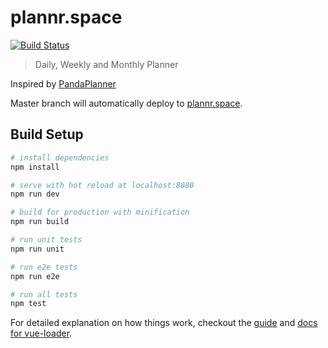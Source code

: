 # plannr.space

[![Build Status](https://travis-ci.org/allistera/plannr.space.svg?branch=master)](https://travis-ci.org/allistera/plannr.space)

> Daily, Weekly and Monthly Planner

Inspired by [PandaPlanner](https://pandaplanner.com)

Master branch will automatically deploy to [plannr.space](https://plannr.space). 

## Build Setup

``` bash
# install dependencies
npm install

# serve with hot reload at localhost:8080
npm run dev

# build for production with minification
npm run build

# run unit tests
npm run unit

# run e2e tests
npm run e2e

# run all tests
npm test
```

For detailed explanation on how things work, checkout the [guide](http://vuejs-templates.github.io/webpack/) and [docs for vue-loader](http://vuejs.github.io/vue-loader).
